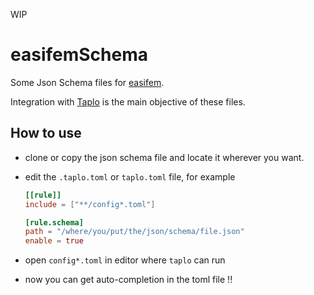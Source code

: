 
WIP

# easifemSchema

Some Json Schema files for [easifem](https://github.com/easifem).

Integration with [Taplo](https://github.com/tamasfe/taplo) is the main objective of these files.

## How to use

- clone or copy the json schema file and locate it wherever you want.
- edit the `.taplo.toml` or `taplo.toml` file, for example

  ```toml
  [[rule]]
  include = ["**/config*.toml"]

  [rule.schema]
  path = "/where/you/put/the/json/schema/file.json"
  enable = true
  ```

- open `config*.toml` in editor where `taplo` can run
- now you can get auto-completion in the toml file !!

